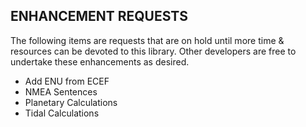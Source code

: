 ## ENHANCEMENT REQUESTS

The following items are requests that are on hold until more time & resources can be devoted to this library. Other developers are free to undertake these enhancements as desired. 

* Add ENU from ECEF
* NMEA Sentences
* Planetary Calculations
* Tidal Calculations
